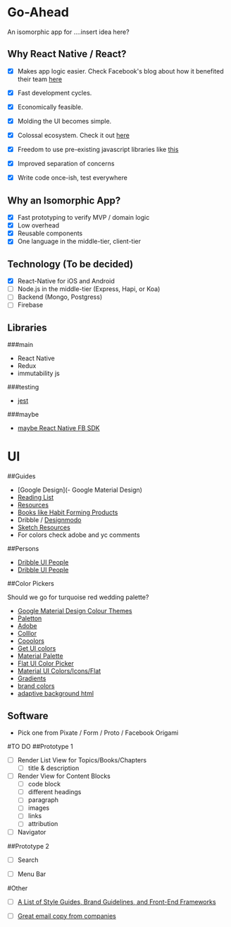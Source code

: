 # Go-Ahead
An isomorphic app for ....insert idea here?

## Why React Native / React?

- [x] Makes app logic easier. Check Facebook's blog about how it benefited their team [here](https://code.facebook.com/posts/1189117404435352/react-native-for-android-how-we-built-the-first-cross-platform-react-native-app/)
- [x] Fast development cycles.
- [x] Economically feasible.
- [x] Molding the UI becomes simple.
- [x] Colossal ecosystem. Check it out [here](https://github.com/facebook/react-native)
- [x] Freedom to use pre-existing javascript libraries like [this](https://www.npmjs.com/)

- [x] Improved separation of concerns
- [x] Write code once-ish, test everywhere


## Why an Isomorphic App?

- [x] Fast prototyping to verify MVP / domain logic
- [x] Low overhead
- [x] Reusable components
- [x] One language in the middle-tier, client-tier

## Technology (To be decided)

- [x] React-Native for iOS and Android
- [ ] Node.js in the middle-tier (Express, Hapi, or Koa)
- [ ] Backend (Mongo, Postgress)
- [ ] Firebase

## Libraries

###main

- React Native
- Redux
- immutability js

###testing

- [jest](http://facebook.github.io/jest/)

###maybe

- [maybe React Native FB SDK](https://github.com/facebook/react-native-fbsdk)

# UI

##Guides
- [Google Design](- Google Material Design)
- [Reading List](https://medium.com/interactive-mind/the-only-ux-reading-list-ever-d420edb3f4ff#.apzypwueo)
- [Resources](https://blog.prototypr.io/user-experience-design-best-sources-to-learn-ux-c67bf80484ce#.3cbjtivnt)
- [Books like Habit Forming Products](https://medium.freecodecamp.com/the-complete-list-of-user-experience-ux-resources-tools-7af32aa129f6#.z8101x5ng)
- Dribble / [Designmodo](http://designmodo.com/startup/)
- [Sketch Resources](https://medium.com/sketch-app-sources)
- For colors check adobe and yc comments

##Persons
- [Dribble UI People](https://www.quora.com/Which-UX-UI-designer-should-I-follow-on-Dribbble-Behance)
- [Dribble UI People](https://www.designernews.co/stories/43079-ask-dn-best-uiux-folks-on-dribbble)

##Color Pickers

Should we go for turquoise red wedding palette?

- [Google Material Design Colour Themes](https://getmdl.io/customize/index.html)
- [Paletton](http://paletton.com/#uid=1000u0kllllaFw0g0qFqFg0w0aF)
- [Adobe](https://color.adobe.com/create/color-wheel/)
- [Colllor](http://colllor.com/)
- [Cooolors](https://coolors.co/)
- [Get UI colors](http://getuicolors.com/)
- [Material Palette](http://www.materialpalette.com/)
- [Flat UI Color Picker](http://www.flatuicolorpicker.com/)
- [Material UI Colors/Icons/Flat](http://www.materialui.co/colors)
- [Gradients](http://colorfulgradients.tumblr.com/)
- [brand colors](http://brandcolors.net/)
- [adaptive background html](http://briangonzalez.github.io/jquery.adaptive-backgrounds.js/)



## Software
- Pick one from Pixate / Form / Proto / Facebook Origami

#TO DO
##Prototype 1
- [ ] Render List View for Topics/Books/Chapters
    - [ ] title & description
- [ ] Render View for Content Blocks
    - [ ] code block
    - [ ] different headings
    - [ ] paragraph
    - [ ] images
    - [ ] links
    - [ ] attribution
- [ ] Navigator

##Prototype 2

- [ ] Search
- [ ] Menu Bar


#Other
-[ ] [A List of Style Guides, Brand Guidelines, and Front-End Frameworks](https://medium.com/@iamtec/a-list-of-style-guides-brand-guidelines-and-front-end-frameworks-e5bb62db91e5#.6c814lcfm)
-[ ] [Great email copy from companies](https://news.ycombinator.com/item?id=11469889)

